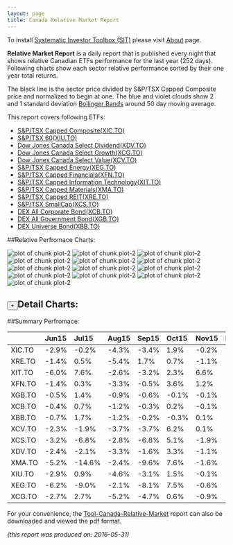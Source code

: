 ```yaml
---
layout: page
title: Canada Relative Market Report
---
```



To install [Systematic Investor Toolbox (SIT)](https://github.com/systematicinvestor/SIT) please visit [About](/about) page.





**Relative Market Report** is a daily report that is published every night 
that shows relative Canadian ETFs performance 
for the last year (252 days). Following charts show each sector relative 
performance sorted by their one year total returns. 

The black line is the sector price divided by S&P/TSX Capped Composite price 
and normalized to begin at one. 
The blue and violet clouds show 2 and 1 standard deviation 
[Bollinger Bands](http://en.wikipedia.org/wiki/Bollinger_Bands)
around 50 day moving average. 

This report covers following ETFs:

* [S&P/TSX Capped Composite(XIC.TO)](http://finance.yahoo.com/q/hl?s=XIC.TO)
* [S&P/TSX 60(XIU.TO)](http://finance.yahoo.com/q/hl?s=XIU.TO)
* [Dow Jones Canada Select Dividend(XDV.TO)](http://finance.yahoo.com/q/hl?s=XDV.TO)
* [Dow Jones Canada Select Growth(XCG.TO)](http://finance.yahoo.com/q/hl?s=XCG.TO)
* [Dow Jones Canada Select Value(XCV.TO)](http://finance.yahoo.com/q/hl?s=XCV.TO)
* [S&P/TSX Capped Energy(XEG.TO)](http://finance.yahoo.com/q/hl?s=XEG.TO)
* [S&P/TSX Capped Financials(XFN.TO)](http://finance.yahoo.com/q/hl?s=XFN.TO)
* [S&P/TSX Capped Information Technology(XIT.TO)](http://finance.yahoo.com/q/hl?s=XIT.TO)
* [S&P/TSX Capped Materials(XMA.TO)](http://finance.yahoo.com/q/hl?s=XMA.TO)
* [S&P/TSX Capped REIT(XRE.TO)](http://finance.yahoo.com/q/hl?s=XRE.TO)
* [S&P/TSX SmallCap(XCS.TO)](http://finance.yahoo.com/q/hl?s=XCS.TO)
* [DEX All Corporate Bond(XCB.TO)](http://finance.yahoo.com/q/hl?s=XCB.TO)
* [DEX All Government Bond(XGB.TO)](http://finance.yahoo.com/q/hl?s=XGB.TO)
* [DEX Universe Bond(XBB.TO)](http://finance.yahoo.com/q/hl?s=XBB.TO)


##Relative Perfromace Charts:
    


![plot of chunk plot-2](/public/images/Tool-Canada-Relative-Market/plot-2-1.png) ![plot of chunk plot-2](/public/images/Tool-Canada-Relative-Market/plot-2-2.png) ![plot of chunk plot-2](/public/images/Tool-Canada-Relative-Market/plot-2-3.png) ![plot of chunk plot-2](/public/images/Tool-Canada-Relative-Market/plot-2-4.png) ![plot of chunk plot-2](/public/images/Tool-Canada-Relative-Market/plot-2-5.png) ![plot of chunk plot-2](/public/images/Tool-Canada-Relative-Market/plot-2-6.png) ![plot of chunk plot-2](/public/images/Tool-Canada-Relative-Market/plot-2-7.png) ![plot of chunk plot-2](/public/images/Tool-Canada-Relative-Market/plot-2-8.png) ![plot of chunk plot-2](/public/images/Tool-Canada-Relative-Market/plot-2-9.png) ![plot of chunk plot-2](/public/images/Tool-Canada-Relative-Market/plot-2-10.png) ![plot of chunk plot-2](/public/images/Tool-Canada-Relative-Market/plot-2-11.png) ![plot of chunk plot-2](/public/images/Tool-Canada-Relative-Market/plot-2-12.png) ![plot of chunk plot-2](/public/images/Tool-Canada-Relative-Market/plot-2-13.png) 

<input type="button" class="btn btn-sm" value="+">Detail Charts:
---
    




<div markdown="1" style="display:none;">
    


![plot of chunk plot-2](/public/images/Tool-Canada-Relative-Market/plot-2-14.png) ![plot of chunk plot-2](/public/images/Tool-Canada-Relative-Market/plot-2-15.png) ![plot of chunk plot-2](/public/images/Tool-Canada-Relative-Market/plot-2-16.png) ![plot of chunk plot-2](/public/images/Tool-Canada-Relative-Market/plot-2-17.png) ![plot of chunk plot-2](/public/images/Tool-Canada-Relative-Market/plot-2-18.png) ![plot of chunk plot-2](/public/images/Tool-Canada-Relative-Market/plot-2-19.png) ![plot of chunk plot-2](/public/images/Tool-Canada-Relative-Market/plot-2-20.png) ![plot of chunk plot-2](/public/images/Tool-Canada-Relative-Market/plot-2-21.png) ![plot of chunk plot-2](/public/images/Tool-Canada-Relative-Market/plot-2-22.png) ![plot of chunk plot-2](/public/images/Tool-Canada-Relative-Market/plot-2-23.png) ![plot of chunk plot-2](/public/images/Tool-Canada-Relative-Market/plot-2-24.png) ![plot of chunk plot-2](/public/images/Tool-Canada-Relative-Market/plot-2-25.png) ![plot of chunk plot-2](/public/images/Tool-Canada-Relative-Market/plot-2-26.png) ![plot of chunk plot-2](/public/images/Tool-Canada-Relative-Market/plot-2-27.png) 

</div>
    




##Summary Perfromace:
    




|       |Jun15  |Jul15  |Aug15  |Sep15  |Oct15  |Nov15  |Dec15  |Jan16  |Feb16  |Mar16  |Apr16  |May16  |Total  |
|:------|:------|:------|:------|:------|:------|:------|:------|:------|:------|:------|:------|:------|:------|
|XIC.TO | -2.9% | -0.2% | -4.3% | -3.4% |  1.9% | -0.2% | -3.0% | -1.7% |  0.7% |  5.5% |  3.7% |  1.1% | -3.2% |
|XRE.TO | -1.4% |  0.5% | -5.4% |  1.7% |  0.7% | -1.1% | -3.4% |  0.8% |  2.5% |  6.3% |  2.4% |  2.6% |  5.9% |
|XIT.TO | -6.0% |  7.6% | -2.6% | -3.2% |  2.3% |  6.6% |  1.5% | -4.8% |  1.6% |  2.7% | -6.8% |  7.7% |  5.1% |
|XFN.TO | -1.4% |  0.3% | -3.3% | -0.5% |  3.6% |  1.2% | -3.3% | -1.5% | -2.9% |  7.6% |  3.0% |  1.8% |  4.3% |
|XGB.TO | -0.5% |  1.4% | -0.9% | -0.6% | -0.1% | -0.1% |  1.3% |  0.6% |  0.2% |  0.2% | -0.2% |  0.6% |  1.9% |
|XCB.TO | -0.4% |  0.7% | -1.2% | -0.3% |  0.2% | -0.1% |  1.0% | -0.4% | -0.5% |  1.8% |  0.6% |  0.5% |  2.0% |
|XBB.TO | -0.7% |  1.7% | -1.2% | -0.2% | -0.3% |  0.1% |  1.2% |  0.2% |  0.1% |  0.7% |  0.0% |  0.5% |  2.0% |
|XCV.TO | -2.3% | -1.9% | -3.7% | -3.7% |  6.2% |  0.1% | -4.4% | -0.2% | -0.4% |  8.3% |  3.6% |  1.2% |  2.0% |
|XCS.TO | -3.2% | -6.8% | -2.8% | -6.8% |  5.1% | -1.9% | -1.6% | -4.4% |  5.5% |  7.2% | 12.6% | -1.7% | -0.8% |
|XDV.TO | -2.4% | -2.1% | -3.3% | -1.6% |  3.3% | -1.1% | -4.4% | -0.8% | -0.2% |  6.8% |  1.9% |  2.4% | -2.1% |
|XMA.TO | -5.2% |-14.6% | -2.4% | -9.6% |  7.6% | -1.6% | -2.5% | -1.6% | 18.2% |  3.2% | 19.8% | -8.2% | -2.7% |
|XIU.TO | -2.9% |  0.9% | -4.6% | -3.1% |  1.5% | -0.1% | -3.1% | -1.6% |  0.4% |  4.6% |  3.4% |  1.2% | -3.8% |
|XEG.TO | -6.2% | -9.0% | -2.1% | -8.1% |  7.5% | -0.6% | -8.4% | -2.2% | -2.7% | 12.8% |  8.4% |  0.4% |-12.3% |
|XCG.TO | -2.7% |  2.7% | -5.2% | -4.7% |  0.6% | -0.9% | -2.5% | -2.9% |  0.4% |  0.0% |  1.0% |  1.1% |-12.5% |
    


For your convenience, the 
[Tool-Canada-Relative-Market](/public/images/Tool-Canada-Relative-Market/Tool-Canada-Relative-Market.pdf)
report can also be downloaded and viewed the pdf format.



*(this report was produced on: 2016-05-31)*
